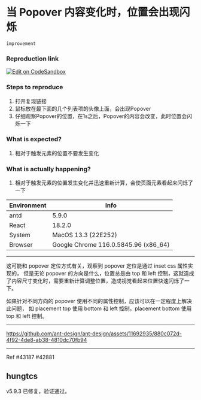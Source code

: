 # 当 Popover 内容变化时，位置会出现闪烁

`improvement`

### Reproduction link

[![Edit on CodeSandbox](https://codesandbox.io/static/img/play-codesandbox.svg)](https://codesandbox.io/s/antd-reproduction-template-forked-pz4kv9?file=/index.js)

### Steps to reproduce

1. 打开复现链接
2. 鼠标放在最下面的几个列表项的头像上面，会出现Popover
3. 仔细观察Popover的位置，在1s之后，Popover的内容会改变，此时位置会闪烁一下

### What is expected?

1. 相对于触发元素的位置不要发生变化

### What is actually happening?

1. 相对于触发元素的位置发生变化并迅速重新计算，会使页面元素看起来闪烁了一下

| Environment | Info                                 |
| ----------- | ------------------------------------ |
| antd        | 5.9.0                                |
| React       | 18.2.0                               |
| System      | MacOS 13.3 (22E252)                  |
| Browser     | Google Chrome 116.0.5845.96 (x86_64) |

---

这可能和 popover 定位方式有关，观察到 popover 定位是通过 inset css 属性实现的，
但是无论 popover 的方向是什么，位置总是由 top 和 left 控制，这就造成了内容尺寸变化时，需要重新计算调整位置，造成视觉看起来位置快速闪烁了一下。

如果针对不同方向的 popover 使用不同的属性控制，应该可以在一定程度上解决此问题，
如 placement top 使用 bottom 和 left 控制，placement bottom 使用 top 和 left 控制。

---

https://github.com/ant-design/ant-design/assets/11692935/880c072d-4f92-4de8-ab38-4810dc70fb94

---

Ref #43187 #42881

<!-- generated by ant-design-issue-helper. DO NOT REMOVE -->

## hungtcs

v5.9.3 已修复，验证通过。
